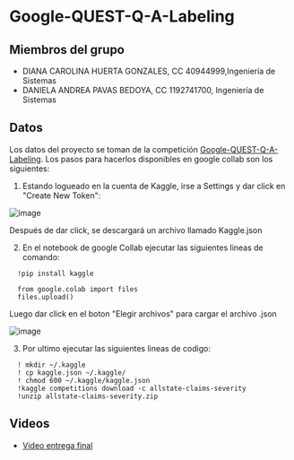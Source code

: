 # Google-QUEST-Q-A-Labeling

## Miembros del grupo
* DIANA CAROLINA HUERTA GONZALES, CC 40944999,Ingeniería de Sistemas
* DANIELA ANDREA PAVAS BEDOYA, CC 1192741700, Ingeniería de Sistemas


## Datos
Los datos del proyecto se toman de la competición [Google-QUEST-Q-A-Labeling](https://www.kaggle.com/competitions/google-quest-challenge/data). Los pasos para hacerlos disponibles en google collab son los siguientes:  

1. Estando logueado en la cuenta de Kaggle, irse a Settings y dar click en "Create New Token":  

![image](https://user-images.githubusercontent.com/75345956/233895698-beb81b8b-489c-4bdd-a660-56efc1a1024e.png)

Después de dar click, se descargará un archivo llamado Kaggle.json

2. En el notebook de google Collab ejecutar las siguientes lineas de comando:
```
  !pip install kaggle
  
  from google.colab import files 
  files.upload()
```
Luego dar click en el boton "Elegir archivos" para cargar el archivo .json

![image](https://user-images.githubusercontent.com/55060788/233894298-1c75936e-c9ab-4c9d-8264-da97fa2920e0.png)

3. Por ultimo ejecutar las siguientes lineas de codigo:

```
  ! mkdir ~/.kaggle
  ! cp kaggle.json ~/.kaggle/
  ! chmod 600 ~/.kaggle/kaggle.json
  !kaggle competitions download -c allstate-claims-severity
  !unzip allstate-claims-severity.zip
```


## Videos

- [Video entrega final](enlace) 
